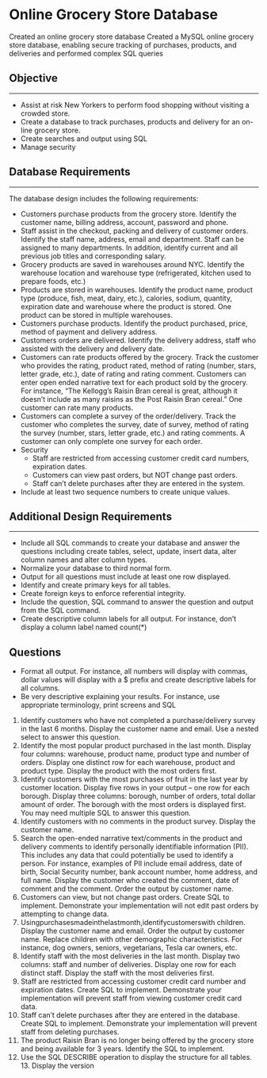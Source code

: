 # Online Grocery Store Database
Created an online grocery store database Created a MySQL online grocery store database, enabling secure tracking of purchases, products, and deliveries and performed complex SQL queries

## Objective
----------
- Assist at risk New Yorkers to perform food shopping without visiting a crowded store.
- Create a database to track purchases, products and delivery for an on- line grocery store.
- Create searches and output using SQL
- Manage security

## Database Requirements 
----------
The database design includes the following requirements:
- Customers purchase products from the grocery store. Identify the customer name, billing address, account, password and phone.
- Staff assist in the checkout, packing and delivery of customer orders. Identify the staff name, address, email and department. Staff can be assigned to many departments. In addition, identify current and all previous job titles and corresponding salary.
- Grocery products are saved in warehouses around NYC. Identify the warehouse location and warehouse type (refrigerated, kitchen used to prepare foods, etc.)
- Products are stored in warehouses. Identify the product name, product type (produce, fish, meat, dairy, etc.), calories, sodium, quantity, expiration date and warehouse where the product is stored. One product can be stored in multiple warehouses.
- Customers purchase products. Identify the product purchased, price, method of payment and delivery address.
- Customers orders are delivered. Identify the delivery address, staff who assisted with the delivery and delivery date.
- Customers can rate products offered by the grocery. Track the customer who provides the rating, product rated, method of rating (number, stars, letter grade, etc.), date of rating and rating comment. Customers can enter open ended narrative text for each product sold by the grocery. For instance, “The Kellogg’s Raisin Bran cereal is great, although it doesn’t include as many raisins as the Post Raisin Bran cereal.” One customer can rate many products.
- Customers can complete a survey of the order/delivery. Track the customer who completes the survey, date of survey, method of rating the survey (number, stars, letter grade, etc.) and rating comments. A customer can only complete one survey for each order.
- Security
  -  Staff are restricted from accessing customer credit card numbers, expiration dates.
  -  Customers can view past orders, but NOT change past orders.
  -  Staff can’t delete purchases after they are entered in the system.
-  Include at least two sequence numbers to create unique values.

## Additional Design Requirements 
----------
- Include all SQL commands to create your database and answer the questions including create tables, select, update, insert data, alter column names and alter column types.
- Normalize your database to third normal form.
- Output for all questions must include at least one row displayed.
- Identify and create primary keys for all tables.
- Create foreign keys to enforce referential integrity.
- Include the question, SQL command to answer the question and output from the SQL command.
- Create descriptive column labels for all output. For instance, don’t display a column label named count(*)

## Questions
- Format all output. For instance, all numbers will display with commas, dollar values will display with a $ prefix and create descriptive labels for all columns.
- Be very descriptive explaining your results. For instance, use appropriate terminology, print screens and SQL
1. Identify customers who have not completed a purchase/delivery survey in the last 6 months. Display the customer name and email. Use a nested select to answer this question.
2. Identify the most popular product purchased in the last month. Display four columns: warehouse, product name, product type and number of orders. Display one distinct row for each warehouse, product and product type. Display the product with the most orders first.
3. Identify customers with the most purchases of fruit in the last year by customer location. Display five rows in your output – one row for each borough. Display three columns: borough, number of orders, total dollar amount of order. The borough with the most orders is displayed first. You may need multiple SQL to answer this question.
4. Identify customers with no comments in the product survey. Display the customer name.
5. Search the open-ended narrative text/comments in the product and delivery comments to identify personally identifiable information (PII). This includes any data that could potentially be used to identify a person. For instance, examples of PII include email address, date of birth, Social Security number, bank account number, home address, and full name. Display the customer who created the comment, date of comment and the comment. Order the output by customer name.
6. Customers can view, but not change past orders. Create SQL to implement. Demonstrate your implementation will not edit past orders by attempting to change data.
7. Usingpurchasesmadeinthelastmonth,identifycustomerswith children. Display the customer name and email. Order the output by customer name. Replace children with other demographic characteristics. For instance, dog owners, seniors, vegetarians, Tesla car owners, etc.
8. Identify staff with the most deliveries in the last month. Display two columns: staff and number of deliveries. Display one row for each distinct staff. Display the staff with the most deliveries first.
9. Staff are restricted from accessing customer credit card number and expiration dates. Create SQL to implement. Demonstrate your implementation will prevent staff from viewing customer credit card data.
10. Staff can’t delete purchases after they are entered in the database. Create SQL to implement. Demonstrate your implementation will prevent staff from deleting purchases.     
11. The product Raisin Bran is no longer being offered by the grocery store and being available for 3 years. Identify the SQL to implement.
12. Use the SQL DESCRIBE operation to display the structure for all tables. 13. Display the version 
